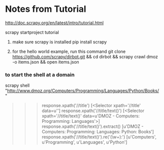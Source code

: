 # Notes from Tutorial
http://doc.scrapy.org/en/latest/intro/tutorial.html

scrapy startproject tutorial

1. make sure scrapy is installed
pip install scrapy

2. for the hello world example, run this command
git clone https://github.com/scrapy/dirbot.git && cd dirbot && scrapy crawl dmoz -o items.json && open items.json

### to start the shell at a domain
scrapy shell "http://www.dmoz.org/Computers/Programming/Languages/Python/Books/"
>>> response.xpath('//title')
[<Selector xpath='//title' data=u'<title>DMOZ - Computers: Programming: La'>]
>>> response.xpath('//title').extract()
[u'<title>DMOZ - Computers: Programming: Languages: Python: Books</title>']
>>> response.xpath('//title/text()')
[<Selector xpath='//title/text()' data=u'DMOZ - Computers: Programming: Languages'>]
>>> response.xpath('//title/text()').extract()
[u'DMOZ - Computers: Programming: Languages: Python: Books']
>>> response.xpath('//title/text()').re('(\w+):')
[u'Computers', u'Programming', u'Languages', u'Python']